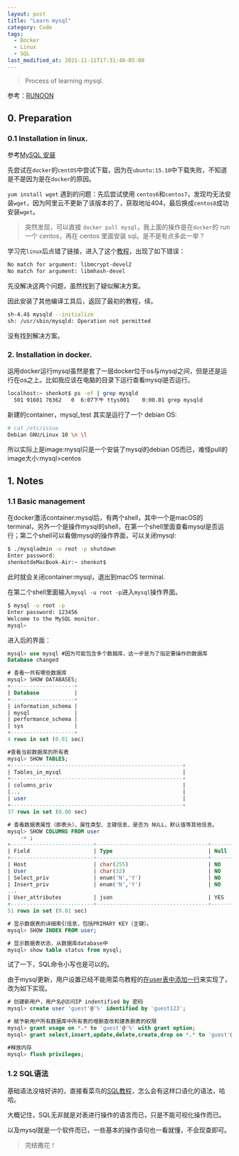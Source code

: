 ```yaml
---
layout: post
title: "Learn mysql"
category: Code
tags:
  - Docker
  - Linux
  - SQL
last_modified_at: 2021-11-11T17:31:48-05:00
---
```




> Process of learning mysql.

参考：[RUNOON](https://www.runoob.com/mysql/mysql-install.html)

## 0. Preparation

### 0.1 Installation in linux.

参考[MySQL 安装](https://www.runoob.com/mysql/mysql-install.html)

先尝试在`docker`的`centOS`中尝试下载，因为在`ubuntu:15.10`中下载失败，不知道是不是因为是在`docker`的原因。

`yum install wget` 遇到的问题：先后尝试使用 `centos6`和`centos7`，发现均无法安装`wget`，因为阿里云不更新了该版本的了，获取地址404，最后换成`centos8`成功安装`wget`。

>突然发现，可以直接 `docker pull mysql`，我上面的操作是在`docker`的 run 一个 centos，再在 centos 里面安装 sql。是不是有点多此一举？

学习完`linux`后点错了链接，进入了这个[教程](https://www.runoob.com/linux/mysql-install-setup.html)，出现了如下错误：

```bash
No match for argument: libmcrypt-devel2
No match for argument: libmhash-devel
```

先没解决这两个问题，虽然找到了疑似解决方案。

因此安装了其他编译工具后，返回了最初的教程，续。

```bash
sh-4.4$ mysqld --initialize
sh: /usr/sbin/mysqld: Operation not permitted
```

没有找到解决方案。

### 2. Installation in docker.

运用docker运行mysql虽然是套了一层docker位于os与mysql之间，但是还是运行在os之上。比如我应该在电脑的目录下运行查看mysql是否运行。

```bash
localhost:~ shenkot$ ps -ef | grep mysqld
  501 91601 76362   0  6:07下午 ttys001    0:00.01 grep mysqld
```

新建的container，mysql_test 其实是运行了一个 debian OS:

```bash
# cat /etc/issue 
Debian GNU/Linux 10 \n \l
```

所以实际上是image:mysql只是一个安装了mysql的debian OS而已，难怪pull的image大小:mysql>centos

## 1. Notes

### 1.1 Basic management

在docker激活container:mysql后，有两个shell，其中一个是macOS的terminal，另外一个是操作mysql的shell，在第一个shell里面查看mysql是否运行；第二个shell可以看做mysql的操作界面，可以关闭mysql:

```bash
$ ./mysqladmin -u root -p shutdown
Enter password: 
shenkotdeMacBook-Air:~ shenkot$ 
```

此时就会关闭container:mysql，退出到macOS terminal.

在第二个shell里面输入`mysql -u root -p`进入`mysql`操作界面。

```sh
$ mysql -u root -p
Enter password: 123456
Welcome to the MySQL monitor.
mysql>
```

进入后的界面：

```sql
mysql> use mysql #因为可能包含多个数据库，这一步是为了指定要操作的数据库
Database changed

# 查看一共有哪些数据库
mysql> SHOW DATABASES;
+--------------------+
| Database           |
+--------------------+
| information_schema |
| mysql              |
| performance_schema |
| sys                |
+--------------------+
4 rows in set (0.01 sec)

#查看当前数据库的所有表
mysql> SHOW TABLES;
+------------------------------------------------------+
| Tables_in_mysql                                      |
+------------------------------------------------------+
| columns_priv                                         |
|...                                                   |
| user                                                 |
+------------------------------------------------------+
37 rows in set (0.00 sec)

# 查看数据表属性（即表头）、属性类型、主键信息、是否为 NULL，默认值等其他信息。
mysql> SHOW COLUMNS FROM user
    -> ;
+--------------------------+-----------------------------------+------+-----+-----------------------+-------+
| Field                    | Type                              | Null | Key | Default               | Extra |
+--------------------------+-----------------------------------+------+-----+-----------------------+-------+
| Host                     | char(255)                         | NO   | PRI |                       |       |
| User                     | char(32)                          | NO   | PRI |                       |       |
| Select_priv              | enum('N','Y')                     | NO   |     | N                     |       |
| Insert_priv              | enum('N','Y')                     | NO   |     | N                     |       |
...
| User_attributes          | json                              | YES  |     | NULL                  |       |
+--------------------------+-----------------------------------+------+-----+-----------------------+-------+
51 rows in set (0.01 sec)

# 显示数据表的详细索引信息，包括PRIMARY KEY（主键）。
mysql> SHOW INDEX FROM user;

# 显示数据表状态，从数据库database中
mysql> show table status from mysql;
```

试了一下，SQL命令小写也是可以的。

由于mysql更新，用户设置已经不能用菜鸟教程的[在user表中添加一行](https://www.runoob.com/mysql/mysql-administration.html)来实现了，改为如下实现。

```sql
# 创建新用户，用户名@访问IP indentified by 密码
mysql> create user 'guest'@'%' identified by 'guest123';

# 赋予新用户所有数据库中所有表的增删查改和建表删表的权限
mysql> grant usage on *.* to 'guest'@'%' with grant option;
mysql> grant select,insert,update,delete,create,drop on *.* to 'guest'@'%' with grant option;

#释放内存
mysql> flush privileges;
```

### 1.2 SQL语法

基础语法没啥好讲的，直接看菜鸟的[SQL教程](https://www.runoob.com/sql/sql-tutorial.html)，怎么会有这样口语化的语法，哈哈。

大概记住，SQL无非就是对表进行操作的语言而已，只是不能可视化操作而已。

以及mysql就是一个软件而已，一些基本的操作语句也一看就懂，不会现查即可。

> 完结撒花！



